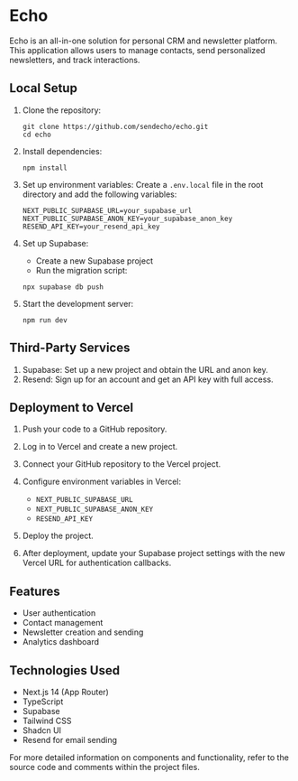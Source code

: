 # Echo

Echo is an all-in-one solution for personal CRM and newsletter platform. This application allows users to manage contacts, send personalized newsletters, and track interactions.

## Local Setup

1. Clone the repository:
   ```
   git clone https://github.com/sendecho/echo.git
   cd echo
   ```
2. Install dependencies:

   ```
   npm install
   ```

3. Set up environment variables:
   Create a `.env.local` file in the root directory and add the following variables:

   ```
   NEXT_PUBLIC_SUPABASE_URL=your_supabase_url
   NEXT_PUBLIC_SUPABASE_ANON_KEY=your_supabase_anon_key
   RESEND_API_KEY=your_resend_api_key
   ```

4. Set up Supabase:

   - Create a new Supabase project
   - Run the migration script:

   ```
   npx supabase db push
   ```

5. Start the development server:
   ```
   npm run dev
   ```

## Third-Party Services

1. Supabase: Set up a new project and obtain the URL and anon key.
2. Resend: Sign up for an account and get an API key with full access.

## Deployment to Vercel

1. Push your code to a GitHub repository.

2. Log in to Vercel and create a new project.

3. Connect your GitHub repository to the Vercel project.

4. Configure environment variables in Vercel:

   - `NEXT_PUBLIC_SUPABASE_URL`
   - `NEXT_PUBLIC_SUPABASE_ANON_KEY`
   - `RESEND_API_KEY`

5. Deploy the project.

6. After deployment, update your Supabase project settings with the new Vercel URL for authentication callbacks.

## Features

- User authentication
- Contact management
- Newsletter creation and sending
- Analytics dashboard

## Technologies Used

- Next.js 14 (App Router)
- TypeScript
- Supabase
- Tailwind CSS
- Shadcn UI
- Resend for email sending

For more detailed information on components and functionality, refer to the source code and comments within the project files.
